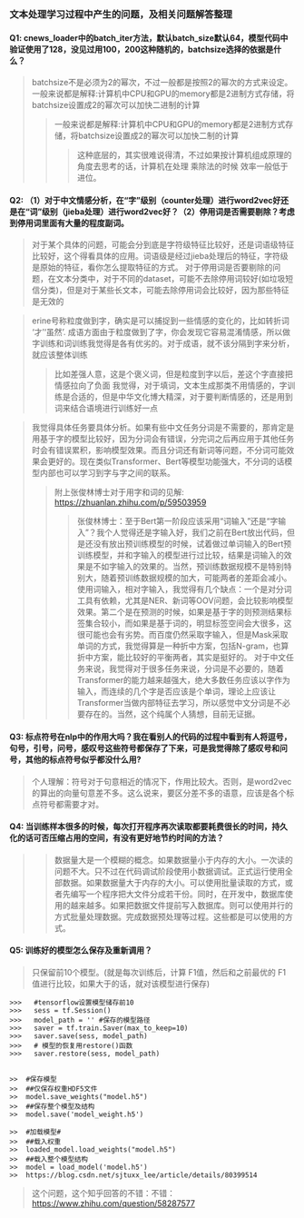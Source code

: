 ### 文本处理学习过程中产生的问题，及相关问题解答整理

#### Q1: cnews_loader中的batch_iter方法，默认batch_size默认64，模型代码中验证使用了128，没见过用100，200这种随机的，batchsize选择的依据是什么？
> batchsize不是必须为2的幂次，不过一般都是按照2的幂次的方式来设定。一般来说都是解释:计算机中CPU和GPU的memory都是2进制方式存储，将batchsize设置成2的幂次可以加快二进制的计算
>> 一般来说都是解释:计算机中CPU和GPU的memory都是2进制方式存储，将batchsize设置成2的幂次可以加快二制的计算
>>> 这种底层的，其实很难说得清，不过如果按计算机组成原理的角度去思考的话，计算机在处理 乘除法的时候 效率一般低于 进位。

#### Q2: （1）对于中文情感分析，在“字”级别（counter处理）进行word2vec好还是在“词”级别（jieba处理）进行word2vec好？（2）停用词是否需要剔除？考虑到停用词里面有大量的程度副词。
> 对于某个具体的问题，可能会分到底是字符级特征比较好，还是词语级特征比较好，这个得看具体的应用。词语级是经过jieba处理后的特征，字符级是原始的特征，看你怎么提取特征的方式。
> 对于停用词是否要剔除的问题，在文本分类中，对于不同的dataset，可能不去除停用词较好(如垃圾短信分类)，但是对于某些长文本，可能去除停用词会比较好，因为那些特征是无效的

> erine号称粒度做到字，确实是可以捕捉到一些情感的变化的，比如转折词 ‘才’‘虽然’.
> 成语方面由于粒度做到了字，你会发现它容易混淆情感，所以做字训练和词训练我觉得是各有优劣的。对于成语，就不该分隔到字来分析，就应该整体训练
>> 比如差强人意，这是个褒义词，但是粒度到字以后，差这个字直接把情感拉向了负面
> 我觉得，对于填词，文本生成那类不用情感的，字训练是合适的，但是中华文化博大精深，对于要判断情感的，还是用到词来结合语境进行训练好一点

> 我觉得具体任务要具体分析。如果有些中文任务分词是不需要的，那肯定是用基于字的模型比较好，因为分词会有错误，分完词之后再应用于其他任务时会有错误累积，影响模型效果。而且分词还有新词等问题，不分词可能效果会更好的。现在类似Transformer、Bert等模型功能强大，不分词的话模型内部也可以学习到字与字之间的联系。
>> 附上张俊林博士对于用字和词的见解: https://zhuanlan.zhihu.com/p/59503959
>>>张俊林博士：至于Bert第一阶段应该采用“词输入”还是“字输入”？我个人觉得还是字输入好，我们之前在Bert放出代码，但是还没有放出预训练模型的时候，试着做过单词输入的Bert预训练模型，并和字输入的模型进行过比较，结果是词输入的效果是不如字输入的效果的。当然，预训练数据规模不是特别特别大，随着预训练数据规模的加大，可能两者的差距会减小。使用词输入，相对字输入，我觉得有几个缺点：一个是对分词工具有依赖，尤其是NER、新词等OOV问题，会比较影响模型效果。第二个是在预测的时候，如果是基于字的则预测结果标签集合较小，而如果是基于词的，明显标签空间会大很多，这很可能也会有劣势。而百度仍然采取字输入，但是Mask采取单词的方式，我觉得算是一种折中方案，包括N-gram，也算折中方案，能比较好的平衡两者，其实是挺好的。
对于中文任务来说，我觉得对于很多任务来说，分词是不必要的，随着Transformer的能力越来越强大，绝大多数任务应该以字作为输入，而连续的几个字是否应该是个单词，理论上应该让Transformer当做内部特征去学习，所以感觉中文分词是不必要存在的。当然，这个纯属个人猜想，目前无证据。

#### Q3: 标点符号在nlp中的作用大吗？我在看别人的代码的过程中看到有人将逗号，句号，引号，问号，感叹号这些符号都保存了下来，可是我觉得除了感叹号和问号，其他的标点符号似乎都没什么用?
> 个人理解：符号对于句意相近的情况下，作用比较大。否则，是word2vec的算出的向量句意差不多。这么说来，要区分差不多的语意，应该是各个标点符号都需要才对。

#### Q4: 当训练样本很多的时候，每次打开程序再次读取都要耗费很长的时间，持久化的话可否压缩占用的空间，有没有更好地节约时间的方法？
>> 数据量大是一个模糊的概念。如果数据量小于内存的大小。一次读的问题不大。只不过在代码调试阶段使用小数据调试。正式运行使用全部数据。如果数据量大于内存的大小。可以使用批量读取的方式，或者先编写一个程序把大文件分成若干份。同时，在开发中，数据库使用的越来越多。如果把数据文件提前写入数据库。则可以使用并行的方式批量处理数据。完成数据预处理等过程。这些都是可以使用的方式。

#### Q5: 训练好的模型怎么保存及重新调用？
> 只保留前10个模型。(就是每次训练后，计算 F1值，然后和之前最优的 F1 值进行比较，如果大于的话，就对该模型进行保存)

    >>>   #tensorflow设置模型储存前10
    >>>   sess = tf.Session()
    >>>   model_path = '' #保存的模型路径
    >>>   saver = tf.train.Saver(max_to_keep=10)
    >>>   saver.save(sess, model_path)
    >>>   # 模型的恢复用restore()函数
    >>>   saver.restore(sess, model_path)
  
  
    >>  #保存模型
    >>  ##仅保存权重HDF5文件
    >>  model.save_weights("model.h5") 
    >>  ##保存整个模型及结构
    >>  model.save('model_weight.h5')

    >>  #加载模型#
    >>  ##载入权重
    >>  loaded_model.load_weights("model.h5") 
    >>  ##载入整个模型结构
    >>  model = load_model('model.h5') 
    >>  https://blog.csdn.net/sjtuxx_lee/article/details/80399514

> 这个问题，这个知乎回答的不错：不错：https://www.zhihu.com/question/58287577
